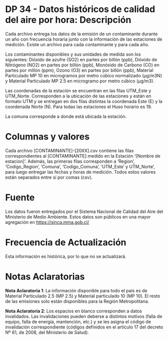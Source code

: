 # DP 34 - Datos históricos de calidad del aire por hora: Descripción

Cada archivo entrega los datos de la emisión de un contaminante durante un año con frecuencia horaria junto con la información de las estaciones de medición. Existe un archivo para cada contaminante y para cada año.

Los contaminantes disponibles y sus unidades de medida son los siguientes: Dióxido de azufre (SO2) en partes por billón (ppb), Dióxido de Nitrógeno (NO2) en partes por billón (ppb), Monóxido de Carbono (CO) en partes por millón (ppm), Ozono (O3) en partes por billón (ppb), Material Particulado MP 10 en microgramos por metro cúbico normalizado (μg/m3N) y Material Particulado MP 2.5 en microgramo por metro cúbico (μg/m3).

Las coordenadas de la estación se encuentran en las filas UTM_Este y UTM_Norte. Corresponden a la ubicación de las estaciones y están en formato UTM y se entregan en dos filas distintas la coordenada Este (E) y la coordenada Norte (N). Para todas las estaciones el Huso horario es 19.

La comuna corresponde a donde está ubicada la estación.

# Columnas y valores

Cada archivo [CONTAMINANTE]-[20XX].csv contiene las filas  correspondientes al [CONTAMINANTE] medido en la Estación ‘[Nombre de estacion]’. Además, las primeras filas corresponden a ‘Region’, ‘Codigo_Region’, ‘Comuna’, ‘Codigo_Comuna’, 'UTM_Este’ y UTM_Norte’, para luego entregar las fechas y horas de medición. Todos estos valores están separados entre sí por comas (csv).

# Fuente

Los datos fueron entregados por el Sistema Nacional de Calidad del Aire del Ministerio de Medio Ambiente. Estos datos son públicos en una mayor agregación en https://sinca.mma.gob.cl/

# Frecuencia de Actualización

Esta información es histórica, por lo que no se actualizará.

# Notas Aclaratorias

**Nota Aclaratoria 1**: La información disponible para todo el país es de Material Particulado 2.5 (MP 2.5) y Material particulado 10 (MP 10). El resto de las emisiones solo están disponibles para la Región Metropolitana.

**Nota Aclaratoria 2**: Los espacios en blanco corresponden a datos invalidados. Las invalidaciones pueden deberse a distintos motivos (falla de equipo, falla de energía, mantención, etc.) y se les asigna el código de invalidación correspondiente (códigos definidos en el artículo 17 del decreto Nº 61, de 2008, del Ministerio de Salud). 
